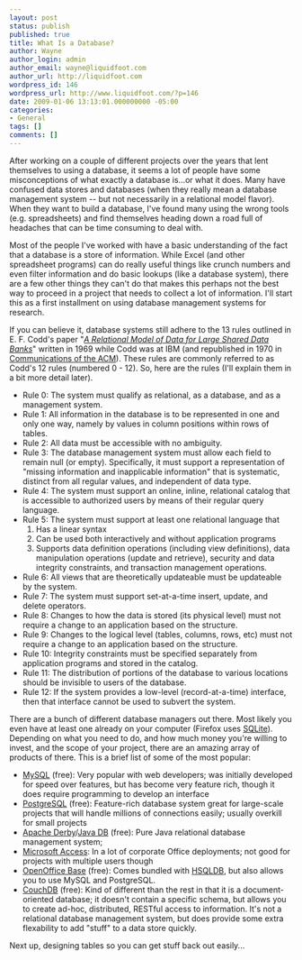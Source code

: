 ```yaml
---
layout: post
status: publish
published: true
title: What Is a Database?
author: Wayne
author_login: admin
author_email: wayne@liquidfoot.com
author_url: http://liquidfoot.com
wordpress_id: 146
wordpress_url: http://www.liquidfoot.com/?p=146
date: 2009-01-06 13:13:01.000000000 -05:00
categories:
- General
tags: []
comments: []
---
```

After working on a couple of different projects over the years that lent themselves to using a database, it seems a lot of people have some misconceptions of what exactly a database is...or what it does. Many have confused data stores and databases (when they really mean a database management system -- but not necessarily in a relational model flavor). When they want to build a database, I've found many using the wrong tools (e.g. spreadsheets) and find themselves heading down a road full of headaches that can be time consuming to deal with.

Most of the people I've worked with have a basic understanding of the fact that a database is a store of information. While Excel (and other spreadsheet programs) can do really useful things like crunch numbers and even filter information and do basic lookups (like a database system), there are a few other things they can't do that makes this perhaps not the best way to proceed in a project that needs to collect a lot of information. I'll start this as a first installment on using database management systems for research.

If you can believe it, database systems still adhere to the 13 rules outlined in E. F. Codd's paper "<a href="http://dx.doi.org/10.1145%2F362384.362685"><em>A Relational Model of Data for Large Shared Data Banks</em></a>" written in 1969 while Codd was at IBM (and republished in 1970 in <a href="http://dx.doi.org/10.1145%2F362384.362685">Communications of the ACM</a>). These rules are commonly referred to as Codd's 12 rules (numbered 0 - 12). So, here are the rules (I'll explain them in a bit more detail later).
<ul>
	<li>Rule 0: The system must qualify as relational, as a database, and as a management system.</li>
	<li>Rule 1: All information in the database is to be represented in one and only one way, namely by values in column positions within rows of tables.</li>
	<li>Rule 2: All data must be accessible with no ambiguity.</li>
	<li>Rule 3: The database management system must allow each field to remain null (or empty). Specifically, it must support a representation of "missing information and inapplicable information" that is systematic, distinct from all regular values, and independent of data type.</li>
	<li>Rule 4: The system must support an online, inline, relational catalog that is accessible to authorized users by means of their regular query language.</li>
	<li>Rule 5: The system must support at least one relational language that
<ol>
	<li>Has a linear syntax</li>
	<li>Can be used both interactively and without application programs</li>
	<li>Supports data definition operations (including view definitions), data manipulation operations (update and retrieve), security and data integrity constraints, and transaction management operations.</li>
</ol>
</li>
	<li>Rule 6: All views that are theoretically updateable must be updateable by the system.</li>
	<li>Rule 7: The system must support set-at-a-time insert, update, and delete operators.</li>
	<li>Rule 8: Changes to how the data is stored (its physical level) must not require a change to an application based on the structure.</li>
	<li>Rule 9: Changes to the logical level (tables, columns, rows, etc) must not require a change to an application based on the structure.</li>
	<li>Rule 10: Integrity constraints must be specified separately from application programs and stored in the catalog.</li>
	<li>Rule 11: The distribution of portions of the database to various locations should be invisible to users of the database.</li>
	<li>Rule 12: If the system provides a low-level (record-at-a-time) interface, then that interface cannot be used to subvert the system.</li>
</ul>
There are a bunch of different database managers out there. Most likely you even have at least one already on your computer (Firefox uses <a title="SQLite" href="http://www.sqlite.org/">SQLite</a>). Depending on what you need to do, and how much money you're willing to invest, and the scope of your project, there are an amazing array of products of there. This is a brief list of some of the most popular:
<ul>
	<li><a href="http://www.mysql.com/">MySQL</a> (free): Very popular with web developers; was initially developed for speed over features, but has become very feature rich, though it does require programming to develop an interface</li>
	<li><a href="http://www.postgresql.org/">PostgreSQL</a> (free): Feature-rich database system great for large-scale projects that will handle millions of connections easily; usually overkill for small projects</li>
	<li><a href="http://db.apache.org/derby/">Apache Derby</a>/<a href="http://developers.sun.com/javadb/">Java DB</a> (free): Pure Java relational database management system;</li>
	<li><a href="http://office.microsoft.com/en-us/access/default.aspx">Microsoft Access</a>: In a lot of corporate Office deployments; not good for projects with multiple users though</li>
	<li><a href="http://dba.openoffice.org/">OpenOffice Base</a> (free): Comes bundled with <a href="http://hsqldb.org/">HSQLDB</a>, but also allows you to use MySQL and PostgreSQL.</li>
	<li><a href="http://couchdb.apache.org/">CouchDB</a> (free): Kind of different than the rest in that it is a document-oriented database; it doesn't contain a specific schema, but allows you to create ad-hoc, distributed, RESTful access to information. It's not a relational database management system, but does provide some extra flexability to add "stuff" to a data store quickly.</li>
</ul>
Next up, designing tables so you can get stuff back out easily...
